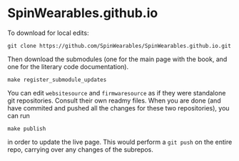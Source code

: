 # SpinWearables.github.io

To download for local edits:

`git clone https://github.com/SpinWearables/SpinWearables.github.io.git`

Then download the submodules (one for the main page with the book, and one for the literary code documentation).

`make register_submodule_updates`

You can edit `websitesource` and `firmwaresource` as if they were standalone git repositories. Consult their own readmy files. When you are done (and have commited and pushed all the changes for these two repositories), you can run

`make publish`

in order to update the live page. This would perform a `git push` on the entire repo, carrying over any changes of the subrepos.
